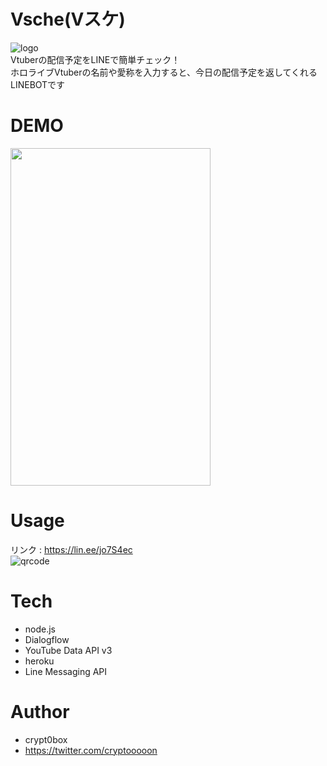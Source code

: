 # Vsche(Vスケ)
![logo](https://user-images.githubusercontent.com/50011163/113076347-cc025d00-9209-11eb-8249-a65e9cbc1884.png)<br>
Vtuberの配信予定をLINEで簡単チェック！<br>
ホロライブVtuberの名前や愛称を入力すると、今日の配信予定を返してくれるLINEBOTです<br>

# DEMO
<img src="https://user-images.githubusercontent.com/50011163/113137160-1f52ca80-925f-11eb-8037-629e89b54b30.gif" width="320" height="540">

# Usage
リンク : https://lin.ee/jo7S4ec<br>
![qrcode](https://user-images.githubusercontent.com/50011163/113076227-8a71b200-9209-11eb-821e-3d968551588f.png)

# Tech
* node.js
* Dialogflow
* YouTube Data API v3
* heroku
* Line Messaging API

# Author
* crypt0box
* https://twitter.com/cryptooooon
